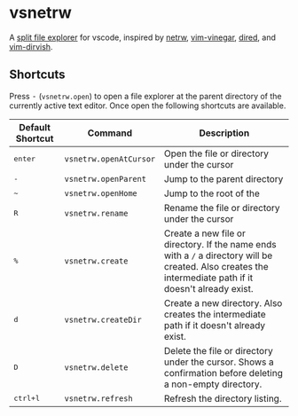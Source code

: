# vsnetrw
A [split file explorer][oil-and-vinegar] for vscode, inspired by [netrw][netrw], [vim-vinegar][vinegar], [dired][dired], and [vim-dirvish][dirvish].

## Shortcuts
Press <kbd>-</kbd> (`vsnetrw.open`) to open a file explorer at the parent directory of the currently active text editor. Once open the following shortcuts are available.

| Default Shortcut | Command | Description |
| ---------------- | ------- | ----------- |
| <kbd>enter</kbd> | `vsnetrw.openAtCursor` | Open the file or directory under the cursor |
| <kbd>-</kbd> | `vsnetrw.openParent` | Jump to the parent directory |
| <kbd>~</kbd> | `vsnetrw.openHome` | Jump to the root of the  |
| <kbd>R</kbd> | `vsnetrw.rename` | Rename the file or directory under the cursor |
| <kbd>%</kbd> | `vsnetrw.create` | Create a new file or directory. If the name ends with a `/` a directory will be created. Also creates the intermediate path if it doesn't already exist. |
| <kbd>d</kbd> | `vsnetrw.createDir` | Create a new directory. Also creates the intermediate path if it doesn't already exist. |
| <kbd>D</kbd> | `vsnetrw.delete` | Delete the file or directory under the cursor. Shows a confirmation before deleting a non-empty directory. |
| <kbd>ctrl+l</kbd> | `vsnetrw.refresh` | Refresh the directory listing. |

[netrw]: https://www.vim.org/scripts/script.php?script_id=1075
[vinegar]: https://github.com/tpope/vim-vinegar
[dired]: https://www.emacswiki.org/emacs/DiredMode
[dirvish]: https://github.com/justinmk/vim-dirvish
[oil-and-vinegar]: http://vimcasts.org/blog/2013/01/oil-and-vinegar-split-windows-and-project-drawer/
